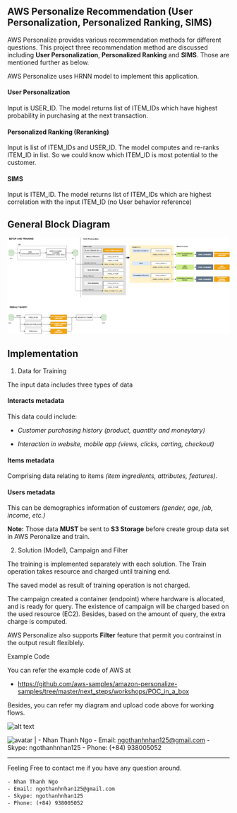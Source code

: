 ## AWS Personalize Recommendation (User Personalization, Personalized Ranking, SIMS)

AWS Personalize provides various recommendation methods for different questions. This project three recommendation method are discussed including **User Personalization**, **Personalized Ranking** and **SIMS**. Those are mentioned further as below.

AWS Personalize uses HRNN model to implement this application.

#### User Personalization

Input is USER_ID. The model returns list of ITEM_IDs which have highest probability in purchasing at the next transaction.

#### Personalized Ranking (Reranking)

Input is list of ITEM_IDs and USER_ID. The model computes and re-ranks ITEM_ID in list. So we could know which ITEM_ID is most potential to the customer.

#### SIMS

Input is ITEM_ID. The model returns list of ITEM_IDs which are highest correlation with the input ITEM_ID (no User behavior reference)

## General Block Diagram

![alt text](https://github.com/carfirst125/portfolio/blob/main/aws_personalize_recommendation/images/aws_personalize_recommendation_BlockDiagram.png?raw=true)

## Implementation

1. Data for Training

The input data includes three types of data

#### Interacts metadata

This data could include: 

*   *Customer purchasing history (product, quantity and moneytary)*

*   *Interaction in website, mobile app (views, clicks, carting, checkout)*

#### Items metadata

Comprising data relating to items *(item ingredients, attributes, features)*.

#### Users metadata

This can be demographics information of customers *(gender, age, job, income, etc.)*

**Note:** Those data **MUST** be sent to **S3 Storage** before create group data set in AWS Peronalize and train.

2. Solution (Model), Campaign and Filter

The training is implemented separately with each solution. The Train operation takes resource and charged until training end. 

The saved model as result of training operation is not charged. 

The campaign created a container (endpoint) where hardware is allocated, and is ready for query. The existence of campaign will be charged based on the used resource (EC2). Besides, based on the amount of query, the extra charge is computed.

AWS Personalize also supports **Filter** feature that permit you contrainst in the output result flexiblely.

Example Code

You can refer the example code of AWS at

  *  https://github.com/aws-samples/amazon-personalize-samples/tree/master/next_steps/workshops/POC_in_a_box

Besides, you can refer my diagram and upload code above for working flows.

![alt text](https://lh3.googleusercontent.com/-v7F0d6rKVUk/WbIOqqTcdfI/AAAAAAAAA7E/exAPR6fqRoEJPHjHmGHp5tSwVLBS8butgCEwYBhgLKtQDAL1Ocqyrgsaxht0kDTeaghYHEalI5hMjnbpBlqoZu3JdBJ7RJDW5BcqwJSw5TxfKh7BimSoPaBuC4JEGgaMncJJU49TXx515GY28GgOkGl5z-sqtmZqwYxDWAFPrarqx-Ru3JLMVtmvpBPrphm8kJ10mBmP_94Z6wHdRT9qaVhO-NJ_WgpjaMmlhpaAHraMtiPDnJTAJLrsrKC6_APReMt3-NSgFdXBPRU0NOxJ-EncuR3A1oV_TMallXqtama_UF9V9hhmSiGOS8o4gzPcGSJV-AXcBmUC6EJ-Jemm5MuFzgU1dgYHDtgD3u7MFqJf4thVxtXcXp-d8V72mMHYhfgecN-kyLFkR0_8Yyas10vvLmkCkPPHnxvcjX526hmofDncehNRa0R7WqBhpWXtYN3NuU5_eFwJCfplwnHYgUlZqJ1iPRFmHweSwKCoFfFLSEG6wk3y17W8ncgzNF1NdiZ_D2Wgr-ouj21J_oc4zY-3C9YK_cdq-PppEcM5zmLikIRgAiLLLcqI-oJpFM4fB786NUP0JNmp-WHXV0av2JvYhpC54qc_1asMmK1HsdUZic-BsG161DohPKtpHcp_Uhu9UNX_mDERYRiGpL6M8GS2GcC2kMLHG2YAG/w140-h139-p/Nhan.png?raw=true)

![avatar](https://lh3.googleusercontent.com/-v7F0d6rKVUk/WbIOqqTcdfI/AAAAAAAAA7E/exAPR6fqRoEJPHjHmGHp5tSwVLBS8butgCEwYBhgLKtQDAL1Ocqyrgsaxht0kDTeaghYHEalI5hMjnbpBlqoZu3JdBJ7RJDW5BcqwJSw5TxfKh7BimSoPaBuC4JEGgaMncJJU49TXx515GY28GgOkGl5z-sqtmZqwYxDWAFPrarqx-Ru3JLMVtmvpBPrphm8kJ10mBmP_94Z6wHdRT9qaVhO-NJ_WgpjaMmlhpaAHraMtiPDnJTAJLrsrKC6_APReMt3-NSgFdXBPRU0NOxJ-EncuR3A1oV_TMallXqtama_UF9V9hhmSiGOS8o4gzPcGSJV-AXcBmUC6EJ-Jemm5MuFzgU1dgYHDtgD3u7MFqJf4thVxtXcXp-d8V72mMHYhfgecN-kyLFkR0_8Yyas10vvLmkCkPPHnxvcjX526hmofDncehNRa0R7WqBhpWXtYN3NuU5_eFwJCfplwnHYgUlZqJ1iPRFmHweSwKCoFfFLSEG6wk3y17W8ncgzNF1NdiZ_D2Wgr-ouj21J_oc4zY-3C9YK_cdq-PppEcM5zmLikIRgAiLLLcqI-oJpFM4fB786NUP0JNmp-WHXV0av2JvYhpC54qc_1asMmK1HsdUZic-BsG161DohPKtpHcp_Uhu9UNX_mDERYRiGpL6M8GS2GcC2kMLHG2YAG/w140-h139-p/Nhan.png?raw=true) |
    - Nhan Thanh Ngo
    - Email: ngothanhnhan125@gmail.com
    - Skype: ngothanhnhan125
    - Phone: (+84) 938005052

- - - - - 
Feeling Free to contact me if you have any question around.

    - Nhan Thanh Ngo
    - Email: ngothanhnhan125@gmail.com
    - Skype: ngothanhnhan125
    - Phone: (+84) 938005052

